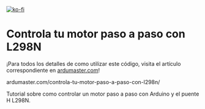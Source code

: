 [![ko-fi](https://ko-fi.com/img/githubbutton_sm.svg)](https://ko-fi.com/O4O4L1CXI)
# Controla tu motor paso a paso con L298N
¡Para todos los detalles de como utilizar este código, visita el artículo correspondiente en [ardumaster.com](ardumaster.com)!

ardumaster.com/controla-tu-motor-paso-a-paso-con-l298n/

Tutorial sobre como controlar un motor paso a paso con Arduino y el puente H L298N.

